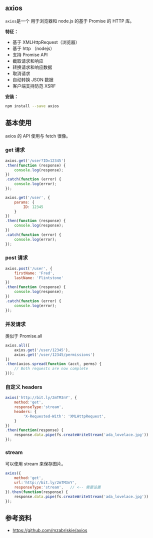 

## axios
`axios`是一个 用于浏览器和 node.js 的基于 Promise 的 HTTP 库。

**特征：**

- 基于 XMLHttpRequest（浏览器）
- 基于 http （nodejs）
- 支持 Promise API
- 截取请求和响应
- 转换请求和响应数据
- 取消请求
- 自动转换 JSON 数据
- 客户端支持防范 XSRF

**安装：**

```bash
npm install --save axios
```

## 基本使用
axios 的 API 使用与 fetch 很像。


### get 请求

```js
axios.get('/user?ID=12345')
.then(function (response) {
    console.log(response);
})
.catch(function (error) {
    console.log(error);
});

axios.get('/user', {
    params: {
        ID: 12345
    }
})
.then(function (response) {
    console.log(response);
})
.catch(function (error) {
    console.log(error);
});
```

### post 请求

```js
axios.post('/user', {
    firstName: 'Fred',
    lastName: 'Flintstone'
})
.then(function (response) {
    console.log(response);
})
.catch(function (error) {
    console.log(error);
});
```

### 并发请求
类似于 Promise.all

```js
axios.all([
    axios.get('/user/12345'),
    axios.get('/user/12345/permissions')
])
.then(axios.spread(function (acct, perms) {
    // Both requests are now complete
}));
```

### 自定义 headers

```js
axios('http://bit.ly/2mTM3nY', {
    method:'get',
    responseType:'stream',
    headers: {
        'X-Requested-With': 'XMLHttpRequest',
    }
})
.then(function(response) {
    response.data.pipe(fs.createWriteStream('ada_lovelace.jpg'))
});
```

### stream
可以使用 stream 来保存图片。

```js
axios({
    method:'get',
    url:'http://bit.ly/2mTM3nY',
    responseType:'stream',   // <-- 需要设置
}).then(function(response) {
    response.data.pipe(fs.createWriteStream('ada_lovelace.jpg'))
});
```

## 参考资料
- https://github.com/mzabriskie/axios

